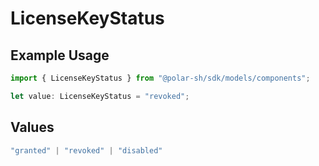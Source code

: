 # LicenseKeyStatus

## Example Usage

```typescript
import { LicenseKeyStatus } from "@polar-sh/sdk/models/components";

let value: LicenseKeyStatus = "revoked";
```

## Values

```typescript
"granted" | "revoked" | "disabled"
```